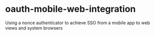 # oauth-mobile-web-integration
Using a nonce authenticator to achieve SSO from a mobile app to web views and system browsers
